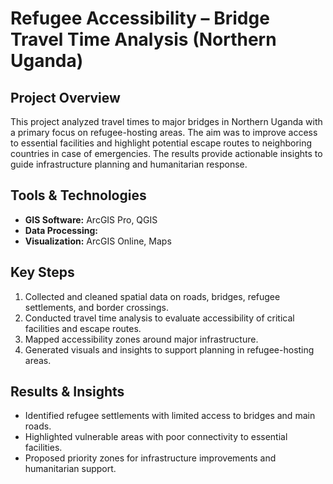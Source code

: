 # Refugee Accessibility – Bridge Travel Time Analysis (Northern Uganda)

## Project Overview
This project analyzed travel times to major bridges in Northern Uganda with a primary focus on refugee-hosting areas. The aim was to improve access to essential facilities and highlight potential escape routes to neighboring countries in case of emergencies. The results provide actionable insights to guide infrastructure planning and humanitarian response.  

## Tools & Technologies
- **GIS Software:** ArcGIS Pro, QGIS  
- **Data Processing:** 
- **Visualization:** ArcGIS Online, Maps 

## Key Steps
1. Collected and cleaned spatial data on roads, bridges, refugee settlements, and border crossings.  
2. Conducted travel time analysis to evaluate accessibility of critical facilities and escape routes.  
3. Mapped accessibility zones around major infrastructure.  
4. Generated visuals and insights to support planning in refugee-hosting areas.  

## Results & Insights
- Identified refugee settlements with limited access to bridges and main roads.  
- Highlighted vulnerable areas with poor connectivity to essential facilities.  
- Proposed priority zones for infrastructure improvements and humanitarian support.  


